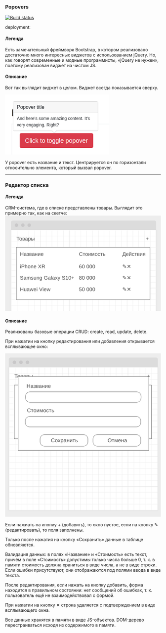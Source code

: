 ### Popovers

[![Build status](https://ci.appveyor.com/api/projects/status/i5qntrlpgas57e2d?svg=true)](https://ci.appveyor.com/project/EvgeniyPryanichnikov/ahj-html-forms)

deployment: 
#### Легенда

Есть замечательный фреймворк Bootstrap, в котором реализовано достаточно много интересных виджетов с использованием jQuery. Но, как говорят современные и модные программисты, «jQuery не нужен», поэтому реализован виджет на чистом JS.

#### Описание

Вот так выглядит виджет в целом. Виджет всегда показывается сверху.

![](./src/img/Popovers.png)


У popover есть название и текст. Центрируется он по горизонтали относительно элемента, который вызвал popover.

---

### Редактор списка

#### Легенда

CRM-система, где в списке представлены товары. Выглядит это примерно так, как на скетче:
![](./src/img/list.png)

#### Описание

Реализованы базовые операции CRUD: create, read, update, delete.

При нажатии на кнопку редактирования или добавления открывается всплывающее окно:

![](./src/img/list-2.png)

Если нажиать на кнопку + (добавить), то окно пустое, если  на кнопку ✎ (редактировать), то поля заполнены.

Только после нажатия на кнопку «Сохранить» данные в таблице обновляются.

Валидация данных:  в полях «Название» и «Стоимость» есть текст, причём в поле «Стоимость» допустимы только числа больше 0, т. к. в памяти стоимость должна храниться в виде числа, а не в виде строки. Если ошибки присутствуют, они отображаются под полями ввода в виде текста.

После редактирования, если нажать на кнопку добавить, форма находится в правильном состоянии: нет сообщений об ошибках, т. к. пользователь ещё не взаимодействовал с формой.

При нажатии на кнопку ✕ строка удаляется с подтверждением в виде всплывающего окна.

Все данные хранятся в памяти в виде JS-объектов. DOM-дерево перестраиваться исходя из содержимого в памяти.
